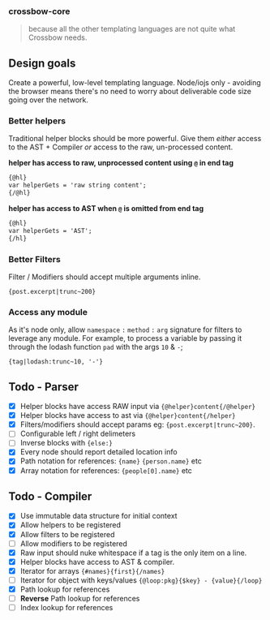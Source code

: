 ### crossbow-core

> because all the other templating languages are not quite what Crossbow needs. 

## Design goals

Create a powerful, low-level templating language. Node/iojs only - avoiding the browser means 
there's no need to worry about deliverable code size going over the network.

### Better helpers

Traditional helper blocks should be more powerful. Give them *either* access to the AST + Compiler
*or* access to the raw, un-processed content. 
 
**helper has access to raw, unprocessed content using `@` in end tag**
```html
{@hl}
var helperGets = 'raw string content';
{/@hl}
```

**helper has access to AST when `@` is omitted from end tag**
```html
{@hl}
var helperGets = 'AST';
{/hl}
```

### Better Filters

Filter / Modifiers should accept multiple arguments inline.
 
```
{post.excerpt|trunc~200}
```

### Access any module

As it's node only, allow `namespace` `:` `method` `:` `arg` signature for filters to leverage
any module. For example, to process a variable by passing it through the lodash 
function `pad` with the args `10` & `-`;
  
```
{tag|lodash:trunc~10, '-'}
```

## Todo - Parser

- [x] Helper blocks have access RAW input via `{@helper}content{/@helper}`
- [x] Helper blocks have access to ast via `{@helper}content{/helper}`
- [x] Filters/modifiers should accept params eg: `{post.excerpt|trunc~200}`.
- [ ] Configurable left / right delimeters
- [ ] Inverse blocks with `{else:}`
- [x] Every node should report detailed location info
- [x] Path notation for references: `{name}` `{person.name}` etc
- [x] Array notation for references: `{people[0].name}` etc

## Todo - Compiler

- [x] Use immutable data structure for initial context 
- [x] Allow helpers to be registered 
- [x] Allow filters to be registered 
- [ ] Allow modifiers to be registered 
- [x] Raw input should nuke whitespace if a tag is the only item on a line. 
- [x] Helper blocks have access to AST & compiler.
- [x] Iterator for arrays `{#names}{first}{/names}`
- [ ] Iterator for object with keys/values `{@loop:pkg}{$key} - {value}{/loop}`
- [x] Path lookup for references
- [ ] **Reverse** Path lookup for references
- [ ] Index lookup for references
